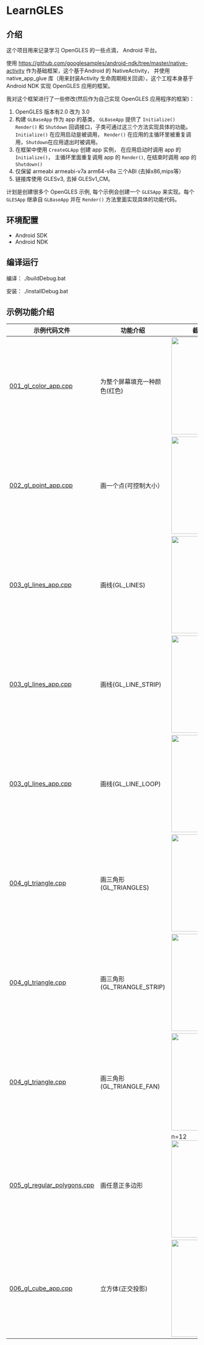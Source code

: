 # LearnGLES 

## 介绍 
这个项目用来记录学习 OpenGLES 的一些点滴， Android 平台。

使用 https://github.com/googlesamples/android-ndk/tree/master/native-activity 作为基础框架，这个基于Android 的 NativeActivity， 并使用native_app_glue 库（用来封装Activity 生命周期相关回调），这个工程本身基于 Android NDK 实现 OpenGLES 应用的框架。

我对这个框架进行了一些修改(然后作为自己实现 OpenGLES 应用程序的框架)：

1. OpenGLES 版本有2.0 改为 3.0 
2. 构建 `GLBaseApp` 作为 app 的基类， `GLBaseApp` 提供了 `Initialize()` `Render()` 和 `Shutdown` 回调接口，子类可通过这三个方法实现具体的功能。`Initialize()` 在应用启动是被调用， `Render()` 在应用的主循环里被重复调用，`Shutdown`在应用退出时被调用。
3. 在框架中使用 `CreateGLApp` 创建 app 实例， 在应用启动时调用 app 的 `Initialize()`， 主循环里面重复调用 app 的 `Render()`, 在结束时调用 app 的 `Shutdown()`
4. 仅保留 armeabi armeabi-v7a arm64-v8a 三个ABI (去掉x86,mips等）
5. 链接库使用 GLESv3, 去掉 GLESv1_CM。

计划是创建很多个 OpenGLES 示例, 每个示例会创建一个 `GLESApp` 来实现。每个 `GLESApp` 继承自 `GLBaseApp` 并在 `Render()` 方法里面实现具体的功能代码。

## 环境配置

* Android SDK 
* Android NDK

## 编译运行

编译： ./buildDebug.bat 

安装： ./installDebug.bat


## 示例功能介绍 

| 示例代码文件 | 功能介绍 |截图 |
| ------------- | ------------- |-----------|
|[001_gl_color_app.cpp][cpp001]|为整个屏幕填充一种颜色(红色)|<img src="https://github.com/androidzhibinw/LearnGLES/blob/master/screenshots/001_color.png?raw=true" width="144" height="256"/>| 
|[002_gl_point_app.cpp][cpp002]|画一个点(可控制大小）|<img src="https://github.com/androidzhibinw/LearnGLES/blob/master/screenshots/002_point.png?raw=true" width="144" height="256">
|[003_gl_lines_app.cpp][cpp003]|画线(GL_LINES) | <img src="https://github.com/androidzhibinw/LearnGLES/blob/master/screenshots/003_lines.png?raw=true" width="144" height="256"/>
|[003_gl_lines_app.cpp][cpp003]|画线(GL_LINE_STRIP) | <img src="https://github.com/androidzhibinw/LearnGLES/blob/master/screenshots/003_line_strip.png?raw=true" width="144" height="256"/>
|[003_gl_lines_app.cpp][cpp003]|画线(GL_LINE_LOOP) | <img src="https://github.com/androidzhibinw/LearnGLES/blob/master/screenshots/003_line_loop.png?raw=true" width="144" height="256"/>
|[004_gl_triangle.cpp][cpp004]|画三角形(GL_TRIANGLES) | <img src="https://github.com/androidzhibinw/LearnGLES/blob/master/screenshots/004_triangles.png?raw=true" width="144" height="256"/>
|[004_gl_triangle.cpp][cpp004]|画三角形(GL_TRIANGLE_STRIP) | <img src="https://github.com/androidzhibinw/LearnGLES/blob/master/screenshots/004_triangle_strip.png?raw=true" width="144" height="256"/>
|[004_gl_triangle.cpp][cpp004]|画三角形(GL_TRIANGLE_FAN) | <img src="https://github.com/androidzhibinw/LearnGLES/blob/master/screenshots/004_triangle_fan.png?raw=true" width="144" height="256"/>
|[005_gl_regular_polygons.cpp][cpp005]|画任意正多边形 | n=12 <img src="https://github.com/androidzhibinw/LearnGLES/blob/master/screenshots/005_regular_polygons.png?raw=true" width="144" height="256"/>
|[006_gl_cube_app.cpp][cpp006]|立方体(正交投影)| <img src="https://github.com/androidzhibinw/LearnGLES/blob/master/screenshots/006_cube.png?raw=true" width="144" height="256"/>

[cpp001]:https://github.com/androidzhibinw/LearnGLES/blob/master/app/src/main/cpp/001_gl_color_app.cpp
[cpp002]:https://github.com/androidzhibinw/LearnGLES/blob/master/app/src/main/cpp/002_gl_point_app.cpp
[cpp003]:https://github.com/androidzhibinw/LearnGLES/blob/master/app/src/main/cpp/003_gl_lines_app.cpp
[cpp004]:https://github.com/androidzhibinw/LearnGLES/blob/master/app/src/main/cpp/004_gl_triangle.cpp
[cpp005]:https://github.com/androidzhibinw/LearnGLES/blob/master/app/src/main/cpp/005_gl_regular_polygons.cpp
[cpp006]:https://github.com/androidzhibinw/LearnGLES/blob/master/app/src/main/cpp/006_gl_cube_app.cpp

